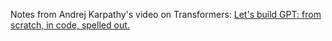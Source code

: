 Notes from Andrej Karpathy's video on Transformers: [Let's build GPT: from scratch, in code, spelled out.](https://www.youtube.com/watch?v=kCc8FmEb1nY)